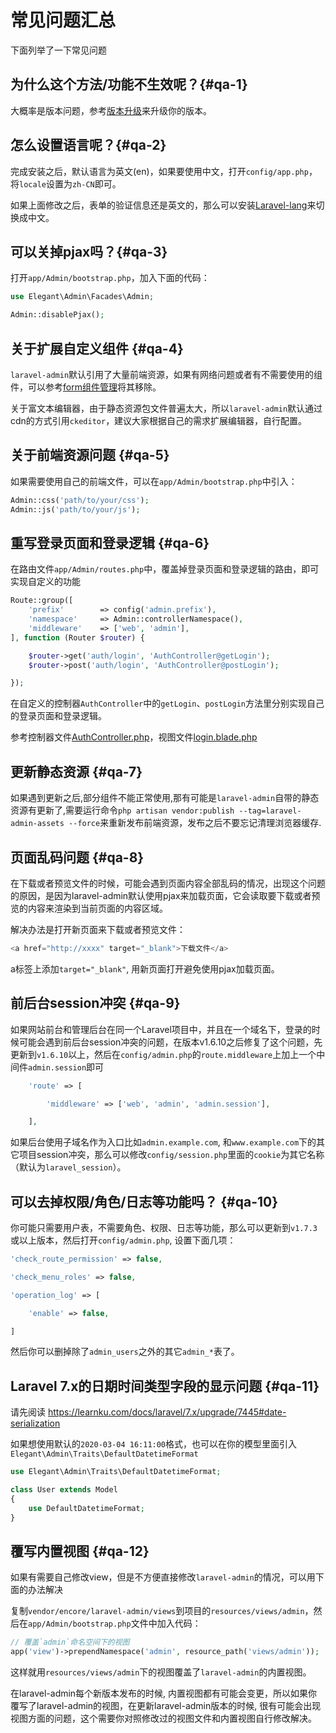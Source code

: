 # 常见问题汇总

下面列举了一下常见问题

## 为什么这个方法/功能不生效呢？{#qa-1}

大概率是版本问题，参考[版本升级](https://laravel-admin.org/docs/zh/1.x/upgrading.md)来升级你的版本。

## 怎么设置语言呢？{#qa-2}

完成安装之后，默认语言为英文(en)，如果要使用中文，打开`config/app.php`，将`locale`设置为`zh-CN`即可。

如果上面修改之后，表单的验证信息还是英文的，那么可以安装[Laravel-lang](https://github.com/caouecs/Laravel-lang)来切换成中文。

## 可以关掉pjax吗？{#qa-3}

打开`app/Admin/bootstrap.php`，加入下面的代码：

```php
use Elegant\Admin\Facades\Admin;

Admin::disablePjax();
```

## 关于扩展自定义组件 {#qa-4}

`laravel-admin`默认引用了大量前端资源，如果有网络问题或者有不需要使用的组件，可以参考[form组件管理](https://laravel-admin.org/docs/zh/1.x/model-form-field-management.md)将其移除。

关于富文本编辑器，由于静态资源包文件普遍太大，所以`laravel-admin`默认通过cdn的方式引用`ckeditor`，建议大家根据自己的需求扩展编辑器，自行配置。

## 关于前端资源问题 {#qa-5}

如果需要使用自己的前端文件，可以在`app/Admin/bootstrap.php`中引入：

```php
Admin::css('path/to/your/css');
Admin::js('path/to/your/js');
```

## 重写登录页面和登录逻辑 {#qa-6}

在路由文件`app/Admin/routes.php`中，覆盖掉登录页面和登录逻辑的路由，即可实现自定义的功能

```php
Route::group([
    'prefix'        => config('admin.prefix'),
    'namespace'     => Admin::controllerNamespace(),
    'middleware'    => ['web', 'admin'],
], function (Router $router) {

    $router->get('auth/login', 'AuthController@getLogin');
    $router->post('auth/login', 'AuthController@postLogin');

});
```

在自定义的控制器`AuthController`中的`getLogin`、`postLogin`方法里分别实现自己的登录页面和登录逻辑。

参考控制器文件[AuthController.php](https://github.com/z-song/laravel-admin/blob/master/src/Controllers/AuthController.php)，视图文件[login.blade.php](https://github.com/z-song/laravel-admin/blob/master/views/login.blade.php)

## 更新静态资源 {#qa-7}

如果遇到更新之后,部分组件不能正常使用,那有可能是`laravel-admin`自带的静态资源有更新了,需要运行命令`php artisan vendor:publish --tag=laravel-admin-assets --force`来重新发布前端资源，发布之后不要忘记清理浏览器缓存.

## 页面乱码问题 {#qa-8}

在下载或者预览文件的时候，可能会遇到页面内容全部乱码的情况，出现这个问题的原因，是因为laravel-admin默认使用pjax来加载页面，它会读取要下载或者预览的内容来渲染到当前页面的内容区域。

解决办法是打开新页面来下载或者预览文件：

```php
<a href="http://xxxx" target="_blank">下载文件</a>
```

a标签上添加`target="_blank"`, 用新页面打开避免使用pjax加载页面。

## 前后台session冲突 {#qa-9}

如果网站前台和管理后台在同一个Laravel项目中，并且在一个域名下，登录的时候可能会遇到前后台session冲突的问题，在版本v1.6.10之后修复了这个问题，先更新到`v1.6.10`以上，然后在`config/admin.php`的`route.middleware`上加上一个中间件`admin.session`即可

```php
    'route' => [

        'middleware' => ['web', 'admin', 'admin.session'],

    ],
```

如果后台使用子域名作为入口比如`admin.example.com`, 和`www.example.com`下的其它项目session冲突，那么可以修改`config/session.php`里面的`cookie`为其它名称（默认为`laravel_session`）。

## 可以去掉权限/角色/日志等功能吗？ {#qa-10}

你可能只需要用户表，不需要角色、权限、日志等功能，那么可以更新到`v1.7.3`或以上版本，然后打开`config/admin.php`, 设置下面几项：

```php
'check_route_permission' => false,

'check_menu_roles' => false,

'operation_log' => [

    'enable' => false,

]
```

然后你可以删掉除了`admin_users`之外的其它`admin_*`表了。

## Laravel 7.x的日期时间类型字段的显示问题 {#qa-11}

请先阅读 https://learnku.com/docs/laravel/7.x/upgrade/7445#date-serialization

如果想使用默认的`2020-03-04 16:11:00`格式，也可以在你的模型里面引入`Elegant\Admin\Traits\DefaultDatetimeFormat`

```php
use Elegant\Admin\Traits\DefaultDatetimeFormat;

class User extends Model
{
    use DefaultDatetimeFormat;
}
```



## 覆写内置视图 {#qa-12}

如果有需要自己修改view，但是不方便直接修改`laravel-admin`的情况，可以用下面的办法解决

复制`vendor/encore/laravel-admin/views`到项目的`resources/views/admin`，然后在`app/Admin/bootstrap.php`文件中加入代码：

```php
// 覆盖`admin`命名空间下的视图
app('view')->prependNamespace('admin', resource_path('views/admin'));
```

这样就用`resources/views/admin`下的视图覆盖了`laravel-admin`的内置视图。

在laravel-admin每个新版本发布的时候, 内置视图都有可能会变更，所以如果你覆写了laravel-admin的视图，在更新laravel-admin版本的时候, 很有可能会出现视图方面的问题，这个需要你对照修改过的视图文件和内置视图自行修改解决。